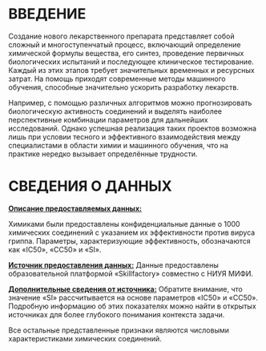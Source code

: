 # ВВЕДЕНИЕ
Создание нового лекарственного препарата представляет собой сложный и многоступенчатый процесс, включающий определение химической формулы вещества, его синтез, проведение первичных биологических испытаний и последующее клиническое тестирование. Каждый из этих этапов требует значительных временных и ресурсных затрат. На помощь приходят современные методы машинного обучения, способные значительно ускорить разработку лекарств.

Например, с помощью различных алгоритмов можно прогнозировать биологическую активность соединений и выделять наиболее перспективные комбинации параметров для дальнейших исследований. Однако успешная реализация таких проектов возможна лишь при условии тесного и эффективного взаимодействия между специалистами в области химии и машинного обучения, что на практике нередко вызывает определённые трудности.

# СВЕДЕНИЯ О ДАННЫХ 

**<ins>Описание предоставляемых данных:<ins>**

Химиками были предоставлены конфиденциальные данные о 1000 химических соединений с указанием их эффективности против вируса гриппа. Параметры, характеризующие эффективность, обозначаются как «IC50», «CC50» и «SI».

**<ins>Источник предоставления данных:<ins>**
Данные предоставлены образовательной платформой «Skillfactory» совместно c НИУЯ МИФИ.

**<ins>Дополнительные сведения от источника:<ins>**
Обратите внимание, что значение «SI» рассчитывается на основе параметров «IC50» и «CC50». Подробную информацию об этих показателях можно найти в открытых источниках для более глубокого понимания контекста задачи.

Все остальные представленные признаки являются числовыми характеристиками химических соединений.
